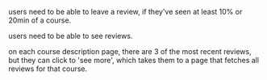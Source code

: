 users need to be able to leave a review, if they've seen at least 10% or 20min of a course.

users need to be able to see reviews.

on each course description page, there are 3 of the most recent reviews, but they can click to 'see more', which takes them to a page that fetches all reviews for that course.